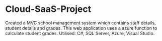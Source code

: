 # Cloud-SaaS-Project

Created a MVC school management system which contains staff details, student details and grades.
This web application uses a azure function to calculate student grades.
Utilised: C#, SQL Server, Azure, Visual Studio.
